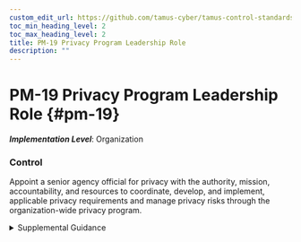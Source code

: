 ```yaml
---
custom_edit_url: https://github.com/tamus-cyber/tamus-control-standards/tree/main/content/tamus.edu/TAMUS_profile.xml
toc_min_heading_level: 2
toc_max_heading_level: 2
title: PM-19 Privacy Program Leadership Role
description: ""
---
```


# PM-19 Privacy Program Leadership Role {#pm-19}

_**Implementation Level**_: Organization

### Control

Appoint a senior agency official for privacy with the authority, mission, accountability, and resources to coordinate, develop, and implement, applicable privacy requirements and manage privacy risks through the organization-wide privacy program.


<details><summary>Supplemental Guidance</summary>The privacy officer is an organizational official. For federal agencies—as defined by applicable laws, executive orders, directives, regulations, policies, standards, and guidelines—this official is designated as the senior agency official for privacy. Organizations may also refer to this official as the chief privacy officer. The senior agency official for privacy also has roles on the data management board (see [PM-23](/catalog/pm/pm-23#pm-23) ) and the data integrity board (see [PM-24](/catalog/pm/pm-24#pm-24)).</details>

